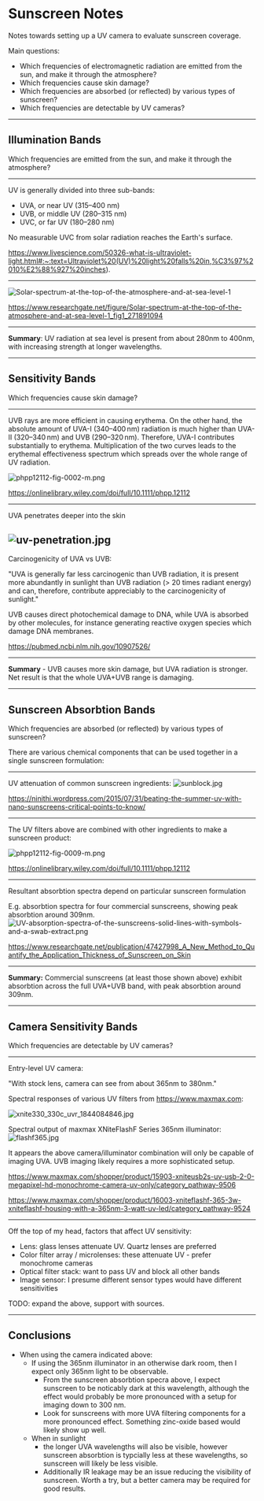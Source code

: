 # Sunscreen Notes

Notes towards setting up a UV camera to evaluate sunscreen coverage.

Main questions:
* Which frequencies of electromagnetic radiation are emitted from the sun, and make it through the atmosphere?
* Which frequencies cause skin damage?
* Which frequencies are absorbed (or reflected) by various types of sunscreen?
* Which frequencies are detectable by UV cameras?

---

## Illumination Bands

Which frequencies are emitted from the sun, and make it through the atmosphere?

--- 
UV is generally divided into three sub-bands:

* UVA, or near UV (315–400 nm)
* UVB, or middle UV (280–315 nm)
* UVC, or far UV (180–280 nm)

No measurable UVC from solar radiation reaches the Earth's surface.

https://www.livescience.com/50326-what-is-ultraviolet-light.html#:~:text=Ultraviolet%20(UV)%20light%20falls%20in,%C3%97%2010%E2%88%927%20inches).

---

![Solar-spectrum-at-the-top-of-the-atmosphere-and-at-sea-level-1](images/Solar-spectrum-at-the-top-of-the-atmosphere-and-at-sea-level-1.png)

https://www.researchgate.net/figure/Solar-spectrum-at-the-top-of-the-atmosphere-and-at-sea-level-1_fig1_271891094

---
**Summary**: UV radiation at sea level is present from about 280nm to 400nm, with increasing strength at longer wavelengths.

---

## Sensitivity Bands

Which frequencies cause skin damage?

--- 

UVB rays are more efficient in causing erythema. On the other hand, the absolute amount of UVA-I (340–400 nm) radiation is much higher than UVA-II (320–340 nm) and UVB (290–320 nm). Therefore, UVA-I contributes substantially to erythema. Multiplication of the two curves leads to the erythemal effectiveness spectrum which spreads over the whole range of UV radiation.

![phpp12112-fig-0002-m.png](images/phpp12112-fig-0002-m.png)

https://onlinelibrary.wiley.com/doi/full/10.1111/phpp.12112

--- 

UVA penetrates deeper into the skin

![uv-penetration.jpg](images/uv-penetration.jpg)
---

Carcinogenicity of UVA vs UVB:

"UVA is generally far less carcinogenic than UVB radiation, it is present more abundantly in sunlight than UVB radiation (> 20 times radiant energy) and can, therefore, contribute appreciably to the carcinogenicity of sunlight."

UVB causes direct photochemical damage to DNA, while UVA is absorbed by other molecules, for instance generating reactive oxygen species which damage DNA membranes.

https://pubmed.ncbi.nlm.nih.gov/10907526/

--- 


**Summary** - UVB causes more skin damage, but UVA radiation is stronger. Net result is that the whole UVA+UVB range is damaging.

---

## Sunscreen Absorbtion Bands

Which frequencies are absorbed (or reflected) by various types of sunscreen?

There are various chemical components that can be used together in a single sunscreen formulation:

---
UV attenuation of common sunscreen ingredients:
![sunblock.jpg](images/sunblock.jpg)

https://ninithi.wordpress.com/2015/07/31/beating-the-summer-uv-with-nano-sunscreens-critical-points-to-know/

---
The UV filters above are combined with other ingredients to make a sunscreen product:

![phpp12112-fig-0009-m.png](images/phpp12112-fig-0009-m.png)

https://onlinelibrary.wiley.com/doi/full/10.1111/phpp.12112

---

Resultant absorbtion spectra depend on particular sunscreen formulation

E.g. absorbtion spectra for four commercial sunscreens, showing peak absorbtion around 309nm.
![UV-absorption-spectra-of-the-sunscreens-solid-lines-with-symbols-and-a-swab-extract.png](images/UV-absorption-spectra-of-the-sunscreens-solid-lines-with-symbols-and-a-swab-extract.png)

https://www.researchgate.net/publication/47427998_A_New_Method_to_Quantify_the_Application_Thickness_of_Sunscreen_on_Skin

---

**Summary:** Commercial sunscreens (at least those shown above) exhibit absorbtion across the full UVA+UVB band, with peak absorbtion around 309nm.

---

## Camera Sensitivity Bands

Which frequencies are detectable by UV cameras?

---

Entry-level UV camera:

"With stock lens, camera can see from about 365nm to 380nm."

Spectral responses of various UV filters from https://www.maxmax.com:

![xnite330_330c_uvr_1844084846.jpg](images/xnite330_330c_uvr_1844084846.jpg)

Spectral output of maxmax XNiteFlashF Series 365nm illuminator:
![flashf365.jpg](images/flashf365.jpg)

It appears the above camera/illuminator combination will only be capable of imaging UVA. UVB imaging likely requires a more sophisticated setup.

https://www.maxmax.com/shopper/product/15903-xniteusb2s-uv-usb-2-0-megapixel-hd-monochrome-camera-uv-only/category_pathway-9506

https://www.maxmax.com/shopper/product/16003-xniteflashf-365-3w-xniteflashf-housing-with-a-365nm-3-watt-uv-led/category_pathway-9524

---

Off the top of my head, factors that affect UV sensitivity:

* Lens: glass lenses attenuate UV. Quartz lenses are preferred
* Color filter array / microlenses: these attenuate UV - prefer monochrome cameras
* Optical filter stack: want to pass UV and block all other bands
* Image sensor: I presume different sensor types would have different sensitivities

TODO: expand the above, support with sources.

---

## Conclusions

* When using the camera indicated above:
    * If using the 365nm illuminator in an otherwise dark room, then I expect only 365nm light to be observable.
        * From the sunscreen absorbtion specra above, I expect sunscreen to be noticably dark at this wavelength, although the effect would probably be more pronounced with a setup for imaging down to 300 nm. 
        * Look for sunscreens with more UVA filtering components for a more pronounced effect. Something zinc-oxide based would likely show up well.
    * When in sunlight
        * the longer UVA wavelengths will also be visible, however sunscreen absorbtion is typcially less at these wavelengths, so sunscreen will likely be less visible.
        * Additionally IR leakage may be an issue reducing the visibility of sunscreen. Worth a try, but a better camera may be required for good results.

